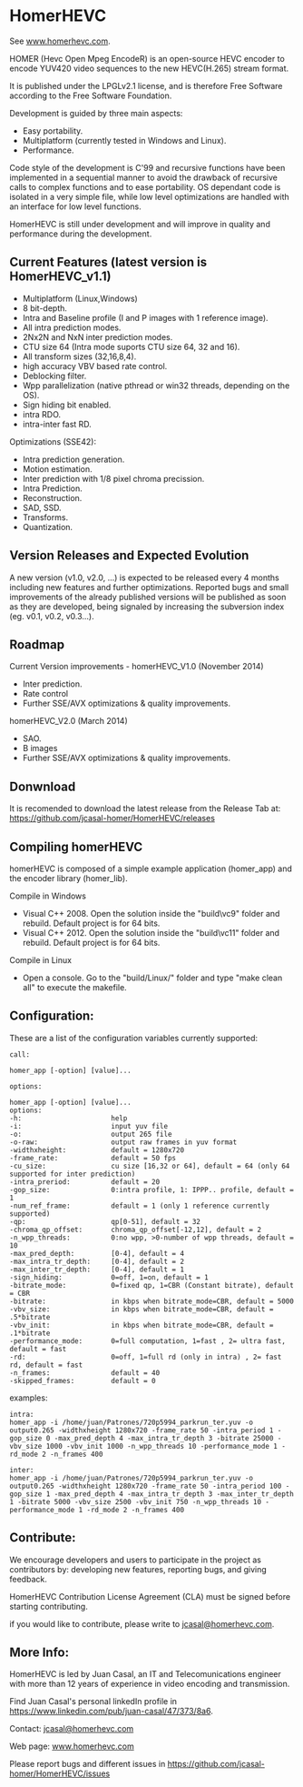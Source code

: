 HomerHEVC
=========

See www.homerhevc.com. 

HOMER (Hevc Open Mpeg EncodeR) is an open-source HEVC encoder to encode YUV420 video sequences to the new HEVC(H.265) stream format. 

It is published under the LPGLv2.1 license, and is therefore Free Software according to the Free Software Foundation.

Development is guided by three main aspects:
- Easy portability.
- Multiplatform (currently tested in Windows and Linux). 
- Performance.

Code style of the development is C'99 and recursive functions have been implemented in a sequential manner to avoid the drawback of recursive calls to complex functions and to ease portability. OS dependant code is isolated in a very simple file, while low level optimizations are handled with an interface for low level functions. 

HomerHEVC is still under development and will improve in quality and performance during the development.

Current Features (latest version is HomerHEVC_v1.1)
--------------------------------------------------------
- Multiplatform (Linux,Windows)
- 8 bit-depth.
- Intra and Baseline profile (I and P images with 1 reference image).
- All intra prediction modes.
- 2Nx2N and NxN inter prediction modes.
- CTU size 64 (Intra mode suports CTU size 64, 32 and 16).
- All transform sizes (32,16,8,4).
- high accuracy VBV based rate control.
- Deblocking filter.
- Wpp parallelization (native pthread or win32 threads, depending on the OS).
- Sign hiding bit enabled.
- intra RDO.
- intra-inter fast RD.

Optimizations (SSE42):
- Intra prediction generation.
- Motion estimation.
- Inter prediction with 1/8 pixel chroma precission.
- Intra Prediction.
- Reconstruction. 
- SAD, SSD.
- Transforms.
- Quantization.


Version Releases and Expected Evolution
----------------------------------------
A new version (v1.0, v2.0, ...) is expected to be released every 4 months including new features and further optimizations. 
Reported bugs and small improvements of the already published versions will be published as soon as they are developed, being signaled by increasing the subversion index (eg. v0.1, v0.2, v0.3...).


Roadmap
-------
Current Version improvements - homerHEVC_V1.0 (November 2014)
- Inter prediction.
- Rate control
- Further SSE/AVX optimizations & quality improvements.

homerHEVC_V2.0 (March 2014)
- SAO.
- B images
- Further SSE/AVX optimizations & quality improvements.


Donwnload
---------
It is recomended to download the latest release from the Release Tab at: https://github.com/jcasal-homer/HomerHEVC/releases


Compiling homerHEVC
-------------------

homerHEVC is composed of a simple example application (homer_app) and the encoder library (homer_lib).

Compile in Windows 
- Visual C++ 2008. Open the solution inside the "build\vc9\" folder and rebuild. Default project is for 64 bits.
- Visual C++ 2012. Open the solution inside the "build\vc11\" folder and rebuild. Default project is for 64 bits.

Compile in Linux
- Open a console. Go to the "build/Linux/" folder and type "make clean all" to execute the makefile.


Configuration:
--------------

These are a list of the configuration variables currently supported:

    call: 

    homer_app [-option] [value]...

    options:

	homer_app [-option] [value]...
	options:
	-h:                      help
	-i:                      input yuv file
	-o:                      output 265 file
	-o-raw:                  output raw frames in yuv format
	-widthxheight:           default = 1280x720
	-frame_rate:             default = 50 fps
	-cu_size:                cu size [16,32 or 64], default = 64 (only 64 supported for inter prediction)
	-intra_preriod:          default = 20
	-gop_size:               0:intra profile, 1: IPPP.. profile, default = 1
	-num_ref_frame:          default = 1 (only 1 reference currently supported)
	-qp:                     qp[0-51], default = 32
	-chroma_qp_offset:       chroma_qp_offset[-12,12], default = 2
	-n_wpp_threads:          0:no wpp, >0-number of wpp threads, default = 10
	-max_pred_depth:         [0-4], default = 4
	-max_intra_tr_depth:     [0-4], default = 2
	-max_inter_tr_depth:     [0-4], default = 1
	-sign_hiding:            0=off, 1=on, default = 1
	-bitrate_mode:           0=fixed qp, 1=CBR (Constant bitrate), default = CBR
	-bitrate:                in kbps when bitrate_mode=CBR, default = 5000
	-vbv_size:               in kbps when bitrate_mode=CBR, default = .5*bitrate
	-vbv_init:               in kbps when bitrate_mode=CBR, default = .1*bitrate
	-performance_mode:       0=full computation, 1=fast , 2= ultra fast, default = fast
	-rd:                     0=off, 1=full rd (only in intra) , 2= fast rd, default = fast
	-n_frames:               default = 40
	-skipped_frames:         default = 0

examples:

	intra:
	homer_app -i /home/juan/Patrones/720p5994_parkrun_ter.yuv -o output0.265 -widthxheight 1280x720 -frame_rate 50 -intra_period 1 -gop_size 0 -max_pred_depth 4 -max_intra_tr_depth 3 -bitrate 25000 -vbv_size 1000 -vbv_init 1000 -n_wpp_threads 10 -performance_mode 1 -rd_mode 2 -n_frames 400

	inter:
	homer_app -i /home/juan/Patrones/720p5994_parkrun_ter.yuv -o output0.265 -widthxheight 1280x720 -frame_rate 50 -intra_period 100 -gop_size 1 -max_pred_depth 4 -max_intra_tr_depth 3 -max_inter_tr_depth 1 -bitrate 5000 -vbv_size 2500 -vbv_init 750 -n_wpp_threads 10 -performance_mode 1 -rd_mode 2 -n_frames 400

Contribute:
--------------
We encourage developers and users to participate in the project as contributors by: developing new features, reporting bugs, and giving feedback.

HomerHEVC Contribution License Agreement (CLA) must be signed before starting contributing.

if you would like to contribute, please write to jcasal@homerhevc.com.


More Info:
----------
HomerHEVC is led by Juan Casal, an IT and Telecomunications engineer with more than 12 years of experience in video encoding and transmission.

Find Juan Casal's personal linkedIn profile in https://www.linkedin.com/pub/juan-casal/47/373/8a6.

Contact: jcasal@homerhevc.com

Web page: www.homerhevc.com

Please report bugs and different issues in https://github.com/jcasal-homer/HomerHEVC/issues
